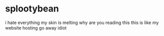 # splootybean
i hate everything
my skin is melting
why are you reading this
this is like
my
website
hosting
go away
idiot
